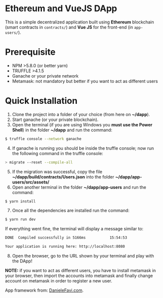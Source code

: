# Ethereum and VueJS DApp

This is a simple decentralized application built using **Ethereum** blockchain (smart contracts in `contracts/`) and **Vue JS** for the front-end (in `app-users/`).

# Prerequisite
- NPM >5.8.0 (or better yarn)
- TRUFFLE >4.1.5
- Ganache or your private network
- Metamask: not mandatory but better if you want to act as different users

# Quick Installation
1) Clone the project into a folder of your choice (from here on **~/dapp**).
2) Start ganache (or your private blockchain).
3) Open the terminal (if you are using Windows you **must use the Power Shell**) in the folder **~/dapp** and run the command:
```sh
$ truffle console --network ganache
```
4) If ganache is running you should be inside the truffle console; now run the following command in the truffle console:
```sh
> migrate --reset --compile-all
```
5) If the migration was successful, copy the file **~/dapp/build/contracts/Users.json** into the folder **~/dapp/app-users/src/assets/**
6) Open another terminal in the folder **~/dapp/app-users** and run the command:
```sh
$ yarn install
```
7) Once all the dependencies are installed run the command:
```sh
$ yarn run dev
```
If everything went fine, the terminal will display a message similar to:
```sh
DONE  Compiled successfully in 5166ms           15:54:53

Your application is running here: http://localhost:8080
```
8) Open the browser, go to the URL shown by your terminal and play with the DApp!

**NOTE:** if you want to act as different users, you have to install metamask in your browser, then import the accounts into metamask and finally change account on metamask in order to register a new user.

App framework from: [DanieleFavi.com](https://www.danielefavi.com/create-your-blockchain-dapp-with-ethereum-and-vuejs/).
